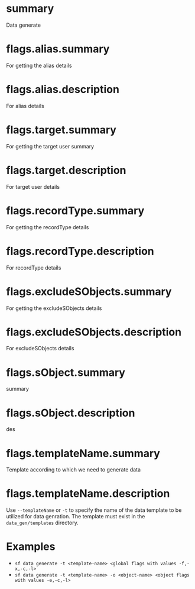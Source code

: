 # summary

Data generate

# flags.alias.summary

For getting the alias details

# flags.alias.description

For alias details 

# flags.target.summary

For getting the target user summary

# flags.target.description

For target user details 

# flags.recordType.summary

For getting the recordType details

# flags.recordType.description

For recordType details 

# flags.excludeSObjects.summary

For getting the excludeSObjects details

# flags.excludeSObjects.description

For excludeSObjects details 

# flags.sObject.summary

summary

# flags.sObject.description

des

# flags.templateName.summary

Template according to which we need to generate data

# flags.templateName.description

Use `--templateName` or `-t` to specify the name of the data template to be utilized for data genration. The template must exist in the `data_gen/templates` directory.

# Examples

- `sf data generate -t <template-name> <global flags with values -f,-x,-c,-l>`
- `sf data generate -t <template-name> -o <object-name> <object flags with values -e,-c,-l>`

